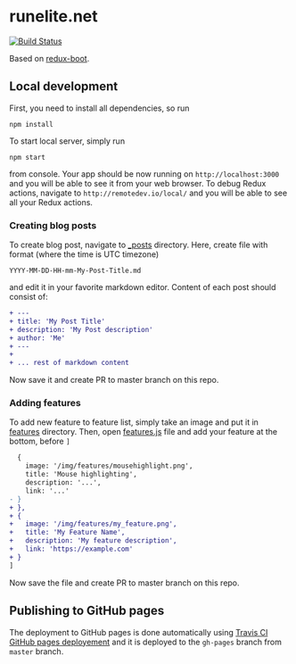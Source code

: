 # runelite.net

[![Build Status](https://travis-ci.org/runelite/runelite.net.svg?branch=master)](https://travis-ci.org/runelite/runelite.net)

Based on [redux-boot](https://github.com/deathbeam/redux-boot).

## Local development

First, you need to install all dependencies, so run

```
npm install
```

To start local server, simply run

```
npm start
```

from console. Your app should be now running on `http://localhost:3000` and you
will be able to see it from your web browser. To debug Redux actions, navigate
to `http://remotedev.io/local/` and you will be able to see all your Redux
actions.

### Creating blog posts

To create blog post, navigate to [_posts](src/_posts) directory. Here, create
file with format (where the time is UTC timezone)

```
YYYY-MM-DD-HH-mm-My-Post-Title.md
```

and edit it in your favorite markdown editor. Content of each post should
consist of:

```diff
+ ---
+ title: 'My Post Title'
+ description: 'My Post description'
+ author: 'Me'
+ ---
+ 
+ ... rest of markdown content
```

Now save it and create PR to master branch on this repo.

### Adding features

To add new feature to feature list, simply take an image and put it in
[features](public/img/features) directory. Then, open
[features.js](src/_data/features.js) file and add your feature at the bottom,
before `]`

```diff
  {
    image: '/img/features/mousehighlight.png',
    title: 'Mouse highlighting',
    description: '...',
    link: '...'
- }
+ },
+ {
+   image: '/img/features/my_feature.png',
+   title: 'My Feature Name',
+   description: 'My feature description',
+   link: 'https://example.com'
+ }
]
```

Now save the file and create PR to master branch on this repo.

## Publishing to GitHub pages

The deployment to GitHub pages is done automatically using [Travis CI GitHub
pages deployement](https://docs.travis-ci.com/user/deployment/pages) and it is
deployed to the `gh-pages` branch from `master` branch.
